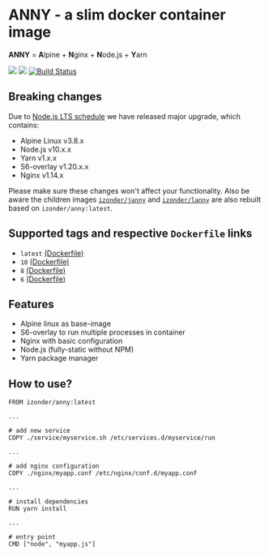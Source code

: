 # ANNY - a slim docker container image

**ANNY** = **A**lpine + **N**ginx + **N**ode.js + **Y**arn

[![](https://images.microbadger.com/badges/version/izonder/anny.svg)](https://microbadger.com/images/izonder/anny "Get your own version badge on microbadger.com")
[![](https://images.microbadger.com/badges/image/izonder/anny.svg)](https://microbadger.com/images/izonder/anny "Get your own image badge on microbadger.com")
[![Build Status](https://travis-ci.org/izonder/anny.svg?branch=master)](https://travis-ci.org/izonder/anny)

## Breaking changes

Due to [Node.js LTS schedule](https://github.com/nodejs/Release) we have released major upgrade, which contains:
- Alpine Linux v3.8.x
- Node.js v10.x.x
- Yarn v1.x.x
- S6-overlay v1.20.x.x
- Nginx v1.14.x

Please make sure these changes won't affect your functionality. Also be aware the children images [`izonder/janny`](https://hub.docker.com/r/izonder/janny/) and  [`izonder/lanny`](https://hub.docker.com/r/izonder/lanny/) are also rebuilt based on `izonder/anny:latest`.  

## Supported tags and respective `Dockerfile` links
- `latest` [(Dockerfile)](https://github.com/izonder/anny/blob/master/Dockerfile)
- `10` [(Dockerfile)](https://github.com/izonder/anny/blob/nodejs-10/Dockerfile)
- `8` [(Dockerfile)](https://github.com/izonder/anny/blob/nodejs-8/Dockerfile)
- `6` [(Dockerfile)](https://github.com/izonder/anny/blob/nodejs-6/Dockerfile)

## Features

- Alpine linux as base-image
- S6-overlay to run multiple processes in container
- Nginx with basic configuration
- Node.js (fully-static without NPM)
- Yarn package manager

## How to use?

```
FROM izonder/anny:latest

...

# add new service
COPY ./service/myservice.sh /etc/services.d/myservice/run

...

# add nginx configuration
COPY ./nginx/myapp.conf /etc/nginx/conf.d/myapp.conf

...

# install dependencies
RUN yarn install

...

# entry point
CMD ["node", "myapp.js"]
```
